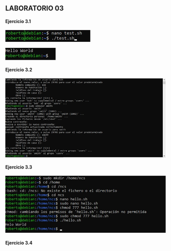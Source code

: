 ## LABORATORIO 03

#### Ejercicio 3.1
![](https://github.com/rbuegar/Despliegue/blob/master/Bloque%20B%20-%20Slackware/Imagenes/LAB3%20F1.jpg?raw=true)

![](https://github.com/rbuegar/Despliegue/blob/master/Bloque%20B%20-%20Slackware/Imagenes/LAB3%20F2.jpg?raw=true)

#### Ejercicio 3.2

![](https://github.com/rbuegar/Despliegue/blob/master/Bloque%20B%20-%20Slackware/Imagenes/LAB3%20F3.jpg?raw=true)

#### Ejercicio 3.3

![](https://github.com/rbuegar/Despliegue/blob/master/Bloque%20B%20-%20Slackware/Imagenes/LAB3%20F4.jpg?raw=true)

#### Ejercicio 3.4

![]()





